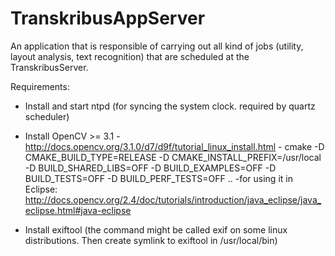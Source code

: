 # TranskribusAppServer

An application that is responsible of carrying out all kind of jobs (utility, layout analysis, text recognition) that are scheduled at the TranskribusServer. 

Requirements:
- Install and start ntpd (for syncing the system clock. required by quartz scheduler)
- Install OpenCV >= 3.1
	-http://docs.opencv.org/3.1.0/d7/d9f/tutorial_linux_install.html
		- cmake -D CMAKE_BUILD_TYPE=RELEASE -D CMAKE_INSTALL_PREFIX=/usr/local -D BUILD_SHARED_LIBS=OFF -D
			BUILD_EXAMPLES=OFF -D BUILD_TESTS=OFF -D BUILD_PERF_TESTS=OFF ..
	-for using it in Eclipse: 
		http://docs.opencv.org/2.4/doc/tutorials/introduction/java_eclipse/java_eclipse.html#java-eclipse
	
- Install exiftool (the command might be called exif on some linux distributions. Then create symlink to exiftool in /usr/local/bin)